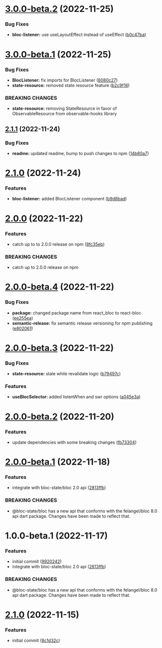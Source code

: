 # [3.0.0-beta.2](https://github.com/bloc-state/react-bloc/compare/v3.0.0-beta.1...v3.0.0-beta.2) (2022-11-25)


### Bug Fixes

* **bloc-listener:** use useLayoutEffect instead of useEffect ([b0c47ba](https://github.com/bloc-state/react-bloc/commit/b0c47bac1646837e8041d3c6b70dc8b765e36db0))

# [3.0.0-beta.1](https://github.com/bloc-state/react-bloc/compare/v2.1.1...v3.0.0-beta.1) (2022-11-25)


### Bug Fixes

* **BlocListener:** fix imports for BlocListener ([8080c27](https://github.com/bloc-state/react-bloc/commit/8080c2726ec3fdb91e3bee30820fa1b20646f42b))
* **state-resource:** removed state resource feature ([b2c9f16](https://github.com/bloc-state/react-bloc/commit/b2c9f16983b89bfab4dc70d8f638048f3864d190))


### BREAKING CHANGES

* **state-resource:** removing StateResource in favor of ObservableResource
from observable-hooks library

## [2.1.1](https://github.com/bloc-state/react-bloc/compare/v2.1.0...v2.1.1) (2022-11-24)


### Bug Fixes

* **readme:** updated readme, bump to push changes to npm ([14b80a7](https://github.com/bloc-state/react-bloc/commit/14b80a7a5e91d9fbf1da1480c5b471ce2060705e))

# [2.1.0](https://github.com/bloc-state/react-bloc/compare/v2.0.0...v2.1.0) (2022-11-24)


### Features

* **bloc-listener:** added BlocListener component ([b9d8bad](https://github.com/bloc-state/react-bloc/commit/b9d8bad52b08ab078dd503f4459a8d25ed606a59))

# [2.0.0](https://github.com/bloc-state/react-bloc/compare/v1.0.1...v2.0.0) (2022-11-22)


### Features

* catch up to to 2.0.0 release on npm ([8fc35eb](https://github.com/bloc-state/react-bloc/commit/8fc35eb0d107c8166a549089109078e50646cb62))


### BREAKING CHANGES

* catch up to 2.0.0 release on npm

# [2.0.0-beta.4](https://github.com/bloc-state/react-bloc/compare/v2.0.0-beta.3...v2.0.0-beta.4) (2022-11-22)

### Bug Fixes

- **package:** changed package name from react_bloc to react-bloc ([ee255ea](https://github.com/bloc-state/react-bloc/commit/ee255ea53b35f804b6bb57c23daa13f712f9442b))
- **semantic-release:** fix semantic release versioning for npm publishing ([e802061](https://github.com/bloc-state/react-bloc/commit/e8020616deba0ed050f8e6838cd979d23a8efd2a))

# [2.0.0-beta.3](https://github.com/bloc-state/react_bloc/compare/v2.0.0-beta.2...v2.0.0-beta.3) (2022-11-22)

### Bug Fixes

- **state-resource:** stale while revalidate logic ([b79497c](https://github.com/bloc-state/react_bloc/commit/b79497ce859dae3d85617524186d95a60db188a5))

### Features

- **useBlocSelector:** added listenWhen and swr options ([a045e3a](https://github.com/bloc-state/react_bloc/commit/a045e3aab0b8f35169bf4a4b508b065560b1493e))

# [2.0.0-beta.2](https://github.com/bloc-state/react-bloc/compare/v2.0.0-beta.1...v2.0.0-beta.2) (2022-11-20)

### Features

- update dependencies with some breaking changes ([fb73304](https://github.com/bloc-state/react-bloc/commit/fb73304fccda0d51619d189f0bed8f811f07f404))

# [2.0.0-beta.1](https://github.com/bloc-state/react-bloc/compare/v1.0.0...v2.0.0-beta.1) (2022-11-18)

### Features

- integrate with bloc-state/bloc 2.0 api ([2813ffb](https://github.com/bloc-state/react-bloc/commit/2813ffbfbf7727dd8d7cebddcf01d186dad46de5))

### BREAKING CHANGES

- @bloc-state/bloc has a new api that conforms with the
  felangel/bloc 8.0 api dart package. Changes have been made to reflect
  that.

# 1.0.0-beta.1 (2022-11-17)

### Features

- initial commit ([9920242](https://github.com/bloc-state/react-bloc/commit/9920242b9e7a396fd7d5d9e58fd62cbfe6d2a75b))
- integrate with bloc-state/bloc 2.0 api ([2813ffb](https://github.com/bloc-state/react-bloc/commit/2813ffbfbf7727dd8d7cebddcf01d186dad46de5))

### BREAKING CHANGES

- @bloc-state/bloc has a new api that conforms with the
  felangel/bloc 8.0 api dart package. Changes have been made to reflect
  that.

# [2.1.0](https://github.com/bloc-state/react/compare/v2.0.0...v2.1.0) (2022-11-15)

### Features

- initial commit ([8c1d32c](https://github.com/bloc-state/react/commit/8c1d32c8d12041aab217d6cfba512f0ec1ef7522))
